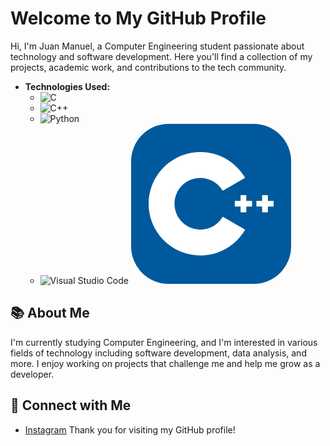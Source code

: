 # Welcome to My GitHub Profile
Hi, I'm Juan Manuel, a Computer Engineering student passionate about technology and software development. Here you'll find a collection of my projects, academic work, and contributions to the tech community.
- **Technologies Used:**
  - ![C](https://img.shields.io/badge/C-A8B9CC?style=flat&logo=c&logoColor=white)
  - ![C++](https://img.shields.io/badge/C%2B%2B-F34B7F?style=flat&logo=c%2B%2B&logoColor=white)
  - ![Python](https://img.shields.io/badge/Python-3776AB?style=flat&logo=python&logoColor=white)
  - ![Visual Studio Code](https://img.shields.io/badge/VS_Code-007ACC?style=flat&logo=visual-studio-code&logoColor=white)
<svg xmlns="http://www.w3.org/2000/svg" width="256" height="256" fill="none" viewBox="0 0 256 256"><rect width="256" height="256" fill="#00599C" rx="60"/><path fill="#fff" d="M110.759 210.517C65.1254 210.517 28 173.392 28 127.759C28 82.1254 65.1254 45 110.759 45C140.204 45 167.667 60.8458 182.427 86.3533L146.611 107.079C139.224 94.3111 125.485 86.3793 110.759 86.3793C87.9416 86.3793 69.3793 104.942 69.3793 127.759C69.3793 150.575 87.9416 169.138 110.759 169.138C125.486 169.138 139.225 161.206 146.613 148.436L182.429 169.161C167.669 194.671 140.206 210.517 110.759 210.517Z"/><path fill="#fff" d="M193.517 123.161H184.321V113.965H175.127V123.161H165.931V132.356H175.127V141.552H184.321V132.356H193.517V123.161Z"/><path fill="#fff" d="M228 123.161H218.804V113.965H209.61V123.161H200.414V132.356H209.61V141.552H218.804V132.356H228V123.161Z"/></svg>
## 📚 About Me
I'm currently studying Computer Engineering, and I'm interested in various fields of technology including software development, data analysis, and more. I enjoy working on projects that challenge me and help me grow as a developer.
## 🤝 Connect with Me
- [Instagram](https://www.instagram.com/)
Thank you for visiting my GitHub profile!

